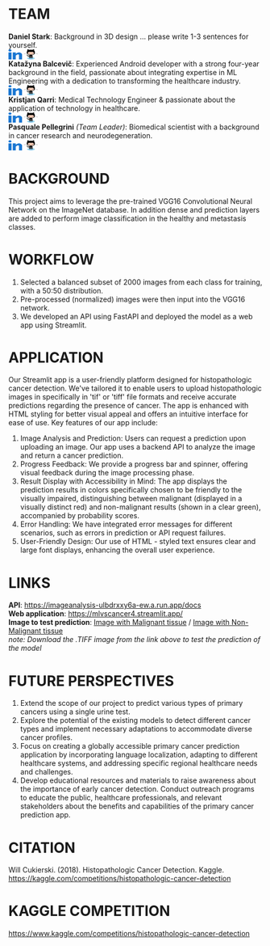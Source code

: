 # TEAM

**Daniel Stark**: Background in 3D design … please write 1-3 sentences for yourself.<br>
<a href="https://www.linkedin.com/in/dstark2022/" target="blank"><img align="center" src="./linked-in-alt.svg" alt="kristjanqarri" height="20" width="27" /></a> <a href="https://github.com/drostark" target="blank"><img align="center" src="./octocat.svg" alt="kristjanqarri" height="20" width="27" /></a><br>
**Katažyna Balcevič**: Experienced Android developer with a strong four-year background in the field, passionate about integrating expertise in ML Engineering with a dedication to transforming the healthcare industry.<br>
<a href="https://www.linkedin.com/in/katazynabalcevic/" target="blank"><img align="center" src="./linked-in-alt.svg" alt="kristjanqarri" height="20" width="27" /></a> <a href="https://github.com/Katazynab" target="blank"><img align="center" src="./octocat.svg" alt="kristjanqarri" height="20" width="27" /></a><br>
**Kristjan Qarri**: Medical Technology Engineer & passionate about the application of technology in healthcare.<br>
<a href="https://linkedin.com/in/kristjanqarri" target="blank"><img align="center" src="./linked-in-alt.svg" alt="kristjanqarri" height="20" width="27" /></a> <a href="https://github.com/chrissMD" target="blank"><img align="center" src="./octocat.svg" alt="kristjanqarri" height="20" width="27" /></a><br>
**Pasquale Pellegrini** _(Team Leader)_: Biomedical scientist with a background in cancer research and neurodegeneration.<br>
<a href="https://www.linkedin.com/in/ppellegrini/" target="blank"><img align="center" src="./linked-in-alt.svg" alt="kristjanqarri" height="20" width="27" /></a> <a href="https://github.com/PasPelle" target="blank"><img align="center" src="./octocat.svg" alt="kristjanqarri" height="20" width="27" /></a>
<!--[![GitHub](https://img.shields.io/badge/GitHub-chrissMD-blue)](https://github.com/chrissMD) [![LinkedIn](https://img.shields.io/badge/LinkedIn-ppellegrini-blue)](https://www.linkedin.com/in/ppellegrini/)-->
# BACKGROUND
This project aims to leverage the pre-trained VGG16 Convolutional Neural Network on the ImageNet database. In addition dense and prediction layers are added to perform image classification in the healthy and metastasis classes.

# WORKFLOW

1. Selected a balanced subset of 2000 images from each class for training, with a 50:50 distribution.
2. Pre-processed (normalized) images were then input into the VGG16 network.
3. We developed an API using FastAPI and deployed the model as a web app using Streamlit.

# APPLICATION

Our Streamlit app is a user-friendly platform designed for histopathologic cancer detection. We've tailored it to enable users to upload histopathologic images in
specifically in 'tif' or 'tiff' file formats and receive accurate predictions regarding the presence of cancer. The app is enhanced with HTML styling for better visual appeal and offers an intuitive interface for ease of use. Key features of our app include:

1. Image Analysis and Prediction: Users can request a prediction upon uploading an image. Our app uses a backend API to analyze the image and return a cancer prediction.
2. Progress Feedback: We provide a progress bar and spinner, offering visual feedback during the image processing phase.
3. Result Display with Accessibility in Mind: The app displays the prediction results in colors specifically chosen to be friendly to the visually impaired, distinguishing between malignant (displayed in a visually distinct red) and non-malignant results (shown in a clear green), accompanied by probability scores.
4. Error Handling: We have integrated error messages for different scenarios, such as errors in prediction or API request failures.
5. User-Friendly Design: Our use of HTML - styled text ensures clear and large font displays, enhancing the overall user experience.

# LINKS

**API**: https://imageanalysis-ulbdrxxy6a-ew.a.run.app/docs <br>
**Web application**: https://mlvscancer4.streamlit.app/ <br>
**Image to test prediction**: [Image with Malignant tissue](./yes_tumor.tif) / [Image with Non-Malignant tissue](./no_tumor.tif)<br>
_note: Download the .TIFF image from the link above to test the prediction of the model_

# FUTURE PERSPECTIVES

1. Extend the scope of our project to predict various types of primary cancers using a single urine test.
2. Explore the potential of the existing models to detect different cancer types and implement necessary adaptations to accommodate diverse cancer profiles.
3. Focus on creating a globally accessible primary cancer prediction application by incorporating language localization, adapting to different healthcare systems, and addressing specific regional healthcare needs and challenges.
4. Develop educational resources and materials to raise awareness about the importance of early cancer detection. Conduct outreach programs to educate the public, healthcare professionals, and relevant stakeholders about the benefits and capabilities of the primary cancer prediction app.

# CITATION

Will Cukierski. (2018). Histopathologic Cancer Detection. Kaggle. https://kaggle.com/competitions/histopathologic-cancer-detection

# KAGGLE COMPETITION
https://www.kaggle.com/competitions/histopathologic-cancer-detection
